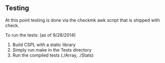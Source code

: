 Testing
-------

At this point testing is done via the checkmk awk script that is shipped with check.

To run the tests: (as of 9/28/2014)
  1. Build CSPL with a static library
  2. Simply run make in the Tests directory
  3. Run the compiled tests (./Array, ./Stats)



